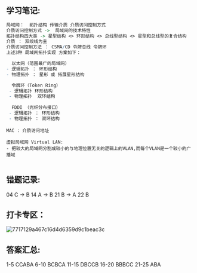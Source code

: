 ## 学习笔记:

```nb
局域网：  拓扑结构 传输介质 介质访问控制方式
介质访问控制方式 ->  局域网的技术特性
拓扑结构四大类 -> 星型结构 <> 环形结构 <> 总线型结构 <> 星型和总线型的复合结构
介质 ： 双绞线为主
介质访问控制方法 ： CSMA/CD 令牌总线 令牌环 
上述3种 局域网拓扑实现 方案如下：

  以太网（范围最广的局域网） 
- 逻辑拓扑 ： 环形结构 
- 物理拓扑 ： 星形 或 拓展星形结构

  令牌环（Token Ring）
 - 逻辑拓扑 环形结构
 - 物理拓扑  双环结构
 
  FDDI （光纤分布接口）
 - 逻辑拓扑 ： 环形结构
 - 物理拓扑 ： 双环结构

```

```
MAC : 介质访问地址 
```
```
虚拟局域网 Virtual LAN:
- 把较大的局域网分割成较小的与地理位置无关的逻辑上的VLAN,而每个VLAN是一个较小的广播域


```

## 错题记录:
04 C -> B
14 A -> B
21 B -> A
22 B



## 打卡专区：
![7717129a467c16d4d6359d9c1beac3c](https://user-images.githubusercontent.com/68007558/180606886-a50f3475-88c8-4fa7-9215-d2b962b38a01.jpg)




## 答案汇总:
1-5 CCABA
6-10 BCBCA
11-15 DBCCB
16-20 BBBCC
21-25 ABA





